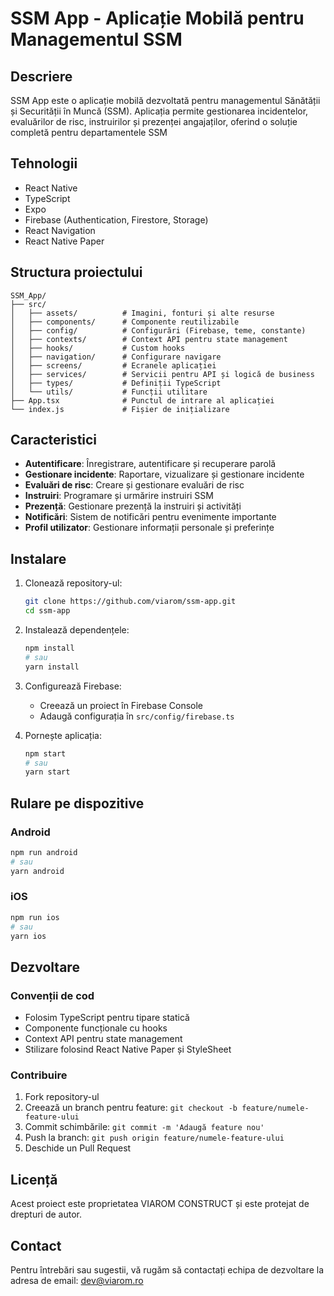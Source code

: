 # SSM App - Aplicație Mobilă pentru Managementul SSM

## Descriere

SSM App este o aplicație mobilă dezvoltată pentru managementul Sănătății și Securității în Muncă (SSM). Aplicația permite gestionarea incidentelor, evaluărilor de risc, instruirilor și prezenței angajaților, oferind o soluție completă pentru departamentele SSM

## Tehnologii

- React Native
- TypeScript
- Expo
- Firebase (Authentication, Firestore, Storage)
- React Navigation
- React Native Paper

## Structura proiectului

```
SSM_App/
├── src/
│   ├── assets/          # Imagini, fonturi și alte resurse
│   ├── components/      # Componente reutilizabile
│   ├── config/          # Configurări (Firebase, teme, constante)
│   ├── contexts/        # Context API pentru state management
│   ├── hooks/           # Custom hooks
│   ├── navigation/      # Configurare navigare
│   ├── screens/         # Ecranele aplicației
│   ├── services/        # Servicii pentru API și logică de business
│   ├── types/           # Definiții TypeScript
│   └── utils/           # Funcții utilitare
├── App.tsx              # Punctul de intrare al aplicației
└── index.js             # Fișier de inițializare
```

## Caracteristici

- **Autentificare**: Înregistrare, autentificare și recuperare parolă
- **Gestionare incidente**: Raportare, vizualizare și gestionare incidente
- **Evaluări de risc**: Creare și gestionare evaluări de risc
- **Instruiri**: Programare și urmărire instruiri SSM
- **Prezență**: Gestionare prezență la instruiri și activități
- **Notificări**: Sistem de notificări pentru evenimente importante
- **Profil utilizator**: Gestionare informații personale și preferințe

## Instalare

1. Clonează repository-ul:
   ```bash
   git clone https://github.com/viarom/ssm-app.git
   cd ssm-app
   ```

2. Instalează dependențele:
   ```bash
   npm install
   # sau
   yarn install
   ```

3. Configurează Firebase:
   - Creează un proiect în Firebase Console
   - Adaugă configurația în `src/config/firebase.ts`

4. Pornește aplicația:
   ```bash
   npm start
   # sau
   yarn start
   ```

## Rulare pe dispozitive

### Android
```bash
npm run android
# sau
yarn android
```

### iOS
```bash
npm run ios
# sau
yarn ios
```

## Dezvoltare

### Convenții de cod

- Folosim TypeScript pentru tipare statică
- Componente funcționale cu hooks
- Context API pentru state management
- Stilizare folosind React Native Paper și StyleSheet

### Contribuire

1. Fork repository-ul
2. Creează un branch pentru feature: `git checkout -b feature/numele-feature-ului`
3. Commit schimbările: `git commit -m 'Adaugă feature nou'`
4. Push la branch: `git push origin feature/numele-feature-ului`
5. Deschide un Pull Request

## Licență

Acest proiect este proprietatea VIAROM CONSTRUCT și este protejat de drepturi de autor.

## Contact

Pentru întrebări sau sugestii, vă rugăm să contactați echipa de dezvoltare la adresa de email: dev@viarom.ro 

